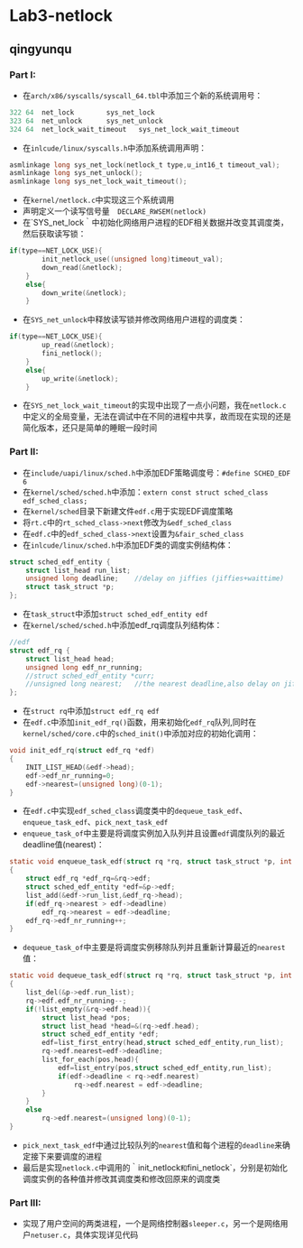 # Lab3-netlock
## qingyunqu
### Part I:
* 在`arch/x86/syscalls/syscall_64.tbl`中添加三个新的系统调用号：
```c
322	64	net_lock		sys_net_lock
323	64	net_unlock		sys_net_unlock
324	64	net_lock_wait_timeout	sys_net_lock_wait_timeout
```
* 在`inlcude/linux/syscalls.h`中添加系统调用声明：
```c
asmlinkage long sys_net_lock(netlock_t type,u_int16_t timeout_val);
asmlinkage long sys_net_unlock();
asmlinkage long sys_net_lock_wait_timeout();
```
* 在`kernel/netlock.c`中实现这三个系统调用
* 声明定义一个读写信号量　`DECLARE_RWSEM(netlock)`
* 在`SYS_net_lock｀中初始化网络用户进程的EDF相关数据并改变其调度类，然后获取读写锁：
```c
if(type==NET_LOCK_USE){
		init_netlock_use((unsigned long)timeout_val);
		down_read(&netlock);
	}
	else{
		down_write(&netlock);
	}
```
* 在`SYS_net_unlock`中释放读写锁并修改网络用户进程的调度类：
```c
if(type==NET_LOCK_USE){
		up_read(&netlock);
		fini_netlock();
	}
	else{
		up_write(&netlock);
	}
```
* 在`SYS_net_lock_wait_timeout`的实现中出现了一点小问题，我在`netlock.c`中定义的全局变量，无法在调试中在不同的进程中共享，故而现在实现的还是简化版本，还只是简单的睡眠一段时间

### Part II:
* 在`include/uapi/linux/sched.h`中添加EDF策略调度号：`#define SCHED_EDF		6`
* 在`kernel/sched/sched.h`中添加：`extern const struct sched_class edf_sched_class;`
* 在`kernel/sched`目录下新建文件`edf.c`用于实现EDF调度策略
* 将`rt.c`中的`rt_sched_class->next`修改为`&edf_sched_class`
* 在`edf.c`中的`edf_sched_class->next`设置为`&fair_sched_class`
* 在`inlcude/linux/sched.h`中添加EDF类的调度实例结构体：
```c
struct sched_edf_entity {
	struct list_head run_list;
	unsigned long deadline;    //delay on jiffies (jiffies+waittime) 
	struct task_struct *p;
};
```
* 在`task_struct`中添加`struct sched_edf_entity edf`
* 在`kernel/sched/sched.h`中添加edf_rq调度队列结构体：
```c
//edf
struct edf_rq {
	struct list_head head;
	unsigned long edf_nr_running;
	//struct sched_edf_entity *curr;
	//unsigned long nearest;   //the nearest deadline,also delay on jiffies 
};
```
* 在`struct rq`中添加`struct edf_rq edf`
* 在`edf.c`中添加`init_edf_rq()`函数，用来初始化`edf_rq`队列,同时在`kernel/sched/core.c`中的`sched_init()`中添加对应的初始化调用：
```c
void init_edf_rq(struct edf_rq *edf)
{
	INIT_LIST_HEAD(&edf->head);
	edf->edf_nr_running=0;
	edf->nearest=(unsigned long)(0-1);
}
```
* 在`edf.c`中实现`edf_sched_class`调度类中的`dequeue_task_edf`、`enqueue_task_edf`、`pick_next_task_edf`
* `enqueue_task_of`中主要是将调度实例加入队列并且设置`edf`调度队列的最近deadline值(nearest)：
```c
static void enqueue_task_edf(struct rq *rq, struct task_struct *p, int flags)
{
	struct edf_rq *edf_rq=&rq->edf;
	struct sched_edf_entity *edf=&p->edf;
	list_add(&edf->run_list,&edf_rq->head);
	if(edf_rq->nearest > edf->deadline)
		edf_rq->nearest = edf->deadline;
	edf_rq->edf_nr_running++;
}
```
* `dequeue_task_of`中主要是将调度实例移除队列并且重新计算最近的`nearest`值：
```c
static void dequeue_task_edf(struct rq *rq, struct task_struct *p, int flags)
{
	list_del(&p->edf.run_list);
	rq->edf.edf_nr_running--;
	if(!list_empty(&rq->edf.head)){
		struct list_head *pos;
		struct list_head *head=&(rq->edf.head);
		struct sched_edf_entity *edf;
		edf=list_first_entry(head,struct sched_edf_entity,run_list);
		rq->edf.nearest=edf->deadline;
		list_for_each(pos,head){
			edf=list_entry(pos,struct sched_edf_entity,run_list);
			if(edf->deadline < rq->edf.nearest)
				rq->edf.nearest = edf->deadline;
		}
	}
	else
		rq->edf.nearest=(unsigned long)(0-1);
}
```
* `pick_next_task_edf`中通过比较队列的`nearest`值和每个进程的`deadline`来确定接下来要调度的进程
* 最后是实现`netlock.c`中调用的｀init_netlock`和`fini_netlock`，分别是初始化调度实例的各种值并修改其调度类和修改回原来的调度类
### Part III:
* 实现了用户空间的两类进程，一个是网络控制器`sleeper.c`，另一个是网络用户`netuser.c`，具体实现详见代码